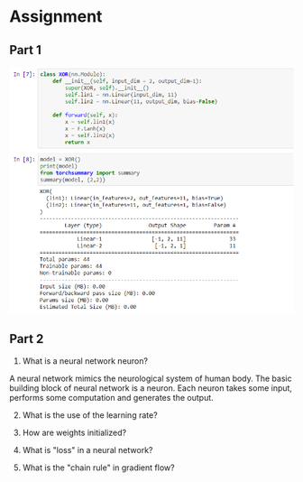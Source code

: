 # Assignment

## Part 1

![](https://raw.githubusercontent.com/garima-mahato/END2/main/Session1-Background_And_Very_Basics/assets/assignment_part1.PNG)

## Part 2

1) What is a neural network neuron?

A neural network mimics the neurological system of human body. The basic building block of neural network is a neuron. Each neuron takes some input, performs some computation and generates the output.

2) What is the use of the learning rate?

3) How are weights initialized?

4) What is "loss" in a neural network?

5) What is the "chain rule" in gradient flow?
